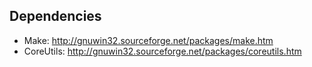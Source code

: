 ## Dependencies

* Make: http://gnuwin32.sourceforge.net/packages/make.htm
* CoreUtils: http://gnuwin32.sourceforge.net/packages/coreutils.htm